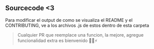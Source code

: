 ## Sourcecode <3

Para modificar el output de como se visualiza el README y el CONTRIBUTING, ve a los archivos .js de estos dentro de esta carpeta

> Cualquier PR que reemplace una funcion, la mejore, agregue funcionalidad extra es bienvenido :raised_hands::heart_eyes::zap: